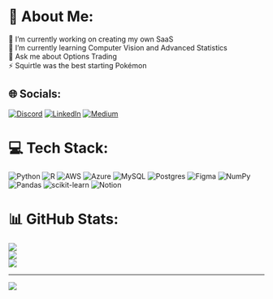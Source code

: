 # 💫 About Me:
🔭 I’m currently working on creating my own SaaS<br>🌱 I’m currently learning Computer Vision and Advanced Statistics <br>💬 Ask me about Options Trading<br>⚡ Squirtle was the best starting Pokémon 


## 🌐 Socials:
[![Discord](https://img.shields.io/badge/Discord-%237289DA.svg?logo=discord&logoColor=white)](https://discord.gg/Toij#8602) [![LinkedIn](https://img.shields.io/badge/LinkedIn-%230077B5.svg?logo=linkedin&logoColor=white)](https://www.linkedin.com/in/zachary-johnson3/) [![Medium](https://img.shields.io/badge/Medium-12100E?logo=medium&logoColor=white)](https://medium.com/@Johnsonhzachary) 

# 💻 Tech Stack:
![Python](https://img.shields.io/badge/python-3670A0?style=for-the-badge&logo=python&logoColor=ffdd54) ![R](https://img.shields.io/badge/r-%23276DC3.svg?style=for-the-badge&logo=r&logoColor=white) ![AWS](https://img.shields.io/badge/AWS-%23FF9900.svg?style=for-the-badge&logo=amazon-aws&logoColor=white) ![Azure](https://img.shields.io/badge/azure-%230072C6.svg?style=for-the-badge&logo=azure-devops&logoColor=white) ![MySQL](https://img.shields.io/badge/mysql-%2300f.svg?style=for-the-badge&logo=mysql&logoColor=white) ![Postgres](https://img.shields.io/badge/postgres-%23316192.svg?style=for-the-badge&logo=postgresql&logoColor=white) 	![Figma](https://img.shields.io/badge/figma-%23F24E1E.svg?style=for-the-badge&logo=figma&logoColor=white) ![NumPy](https://img.shields.io/badge/numpy-%23013243.svg?style=for-the-badge&logo=numpy&logoColor=white) ![Pandas](https://img.shields.io/badge/pandas-%23150458.svg?style=for-the-badge&logo=pandas&logoColor=white) ![scikit-learn](https://img.shields.io/badge/scikit--learn-%23F7931E.svg?style=for-the-badge&logo=scikit-learn&logoColor=white) ![Notion](https://img.shields.io/badge/Notion-%23000000.svg?style=for-the-badge&logo=notion&logoColor=white)
# 📊 GitHub Stats:
![](https://github-readme-stats.vercel.app/api?username=ZachJohnson3&theme=dark&hide_border=false&include_all_commits=false&count_private=false)<br/>
![](https://github-readme-streak-stats.herokuapp.com/?user=ZachJohnson3&theme=dark&hide_border=false)<br/>
![](https://github-readme-stats.vercel.app/api/top-langs/?username=ZachJohnson3&theme=dark&hide_border=false&include_all_commits=false&count_private=false&layout=compact)

---
[![](https://visitcount.itsvg.in/api?id=ZachJohnson3&icon=3&color=0)](https://visitcount.itsvg.in)

<!-- Proudly created with GPRM ( https://gprm.itsvg.in ) -->
